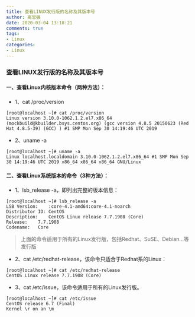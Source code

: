 ```yaml
---
title: 查看LINUX发行版的名称及其版本号
author: 高思强
date: 2020-03-04 13:18:21
comments: true
tags:
- Linux
categories:
- Linux
---
```


### 查看LINUX发行版的名称及其版本号

#### 一、查看Linux内核版本命令（两种方法）：
- 1、cat /proc/version

```
[root@localhost ~]# cat /proc/version
Linux version 3.10.0-1062.1.2.el7.x86_64 (mockbuild@kbuilder.bsys.centos.org) (gcc version 4.8.5 20150623 (Red Hat 4.8.5-39) (GCC) ) #1 SMP Mon Sep 30 14:19:46 UTC 2019
```

- 2、uname -a

```
[root@localhost ~]# uname -a
Linux localhost.localdomain 3.10.0-1062.1.2.el7.x86_64 #1 SMP Mon Sep 30 14:19:46 UTC 2019 x86_64 x86_64 x86_64 GNU/Linux
```

#### 二、查看Linux系统版本的命令（3种方法）：
- 1、lsb_release -a，即列出完整的版本信息：

```
[root@localhost ~]# lsb_release -a
LSB Version:	:core-4.1-amd64:core-4.1-noarch
Distributor ID:	CentOS
Description:	CentOS Linux release 7.7.1908 (Core)
Release:	7.7.1908
Codename:	Core
```

> 上面的命令适用于所有的Linux发行版，包括Redhat、SuSE、Debian…等发行版

- 2、cat /etc/redhat-release，该命令只适合于Redhat系的Linux：

```
[root@localhost ~]# cat /etc/redhat-release
CentOS Linux release 7.7.1908 (Core)
```

- 3、cat /etc/issue，该命令适用于所有的Linux发行版。

```
[root@localhost ~]# cat /etc/issue
CentOS release 6.7 (Final)
Kernel \r on an \m
```